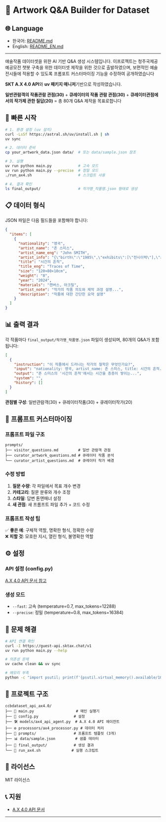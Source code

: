 # 🎨 Artwork Q&A Builder for Dataset #

## 🌐 Language
- 한국어: [README.md](README.md)
- English: [README_EN.md](README_EN.md)

---

얘술작품 데이터셋을 위한 AI 기반 Q&A 생성 시스템입니다.
이프로젝트는 청주국제공예공모전 챗봇 구축을 위한 데이터셋 제작을 위한 것으로 출발하였으며, 보편적인 예술전시들에 적용할 수 있도록 프롬포트 커스터마이징 기능을 수정하여 공개하였습니다

**SKT A.X 4.0 API**와 **uv 패키지 매니저**기반으로 작성하였습니다.

**일반관람객의 작품관람 관점(30)** + **큐레이터의 작품 관람 관점(30)** + **큐레이터관점에서의 작가제 관한 질답(20)** = 총 80개 Q&A 제작을 목표로합니다

## 🚀 빠른 시작

```bash
# 1. 환경 설정 (uv 설치)
curl -LsSf https://astral.sh/uv/install.sh | sh
uv sync

# 2. 데이터 준비
cp your_artwork_data.json data/  # 또는 data/sample.json 참조

# 3. 실행
uv run python main.py            # 고속 모드
uv run python main.py --precise  # 정밀 모드
./run_ax4.sh                     # 스크립트 사용

# 4. 결과 확인
ls final_output/                 # 작가명_작품명.json 형태로 생성
```

## 📋 데이터 형식

JSON 파일은 다음 필드들을 포함해야 합니다:

```json
{
  "items": [
    {
      "nationality": "영국",
      "artist_name": "존 스미스", 
      "artist_name_eng": "John SMITH",
      "artist_info": "{\"birth\":\"1985\",\"exhibits\":[\"전시이력\"],\"awards\":[\"수상경력\"]}",
      "title": "시간의 흔적",
      "title_eng": "Traces of Time", 
      "size": "120×80×10cm",
      "weight": "8",
      "year": "2024",
      "materials": "캔버스, 아크릴",
      "artist_note": "작가의 작품 의도와 제작 과정 설명...",
      "description": "작품에 대한 간단한 요약 설명"
    }
  ]
}
```

## 📊 출력 결과

각 작품마다 `final_output/작가명_작품명.json` 파일이 생성되며, 80개의 Q&A가 포함됩니다:

```json
[
  {
    "instruction": "이 작품에서 드러나는 작가의 철학은 무엇인가요?",
    "input": "nationality: 영국, artist_name: 존 스미스, title: 시간의 흔적...",
    "output": "존 스미스의 '시간의 흔적'에서는 시간을 층층이 쌓이는...",
    "system": "",
    "history": []
  }
]
```

**관점별 구성**: 일반관람객(30) + 큐레이터작품(30) + 큐레이터작가(20)

## 🎨 프롬프트 커스터마이징

### 프롬프트 파일 구조
```
prompts/
├── visitor_questions.md         # 일반 관람객 관점
├── curator_artwork_questions.md # 큐레이터 작품 분석  
└── curator_artist_questions.md  # 큐레이터 작가 배경
```

### 수정 방법
1. **질문 수량**: 각 파일에서 목표 개수 변경
2. **카테고리**: 질문 분류와 개수 조정
3. **스타일**: 답변 톤앤매너 설정
4. **새 관점**: 새 프롬프트 파일 추가 + 코드 수정

### 프롬프트 작성 팁
✅ **좋은 예**: 구체적 역할, 명확한 형식, 정확한 수량  
❌ **피할 것**: 모호한 지시, 열린 형식, 불명확한 역할

## ⚙️ 설정

### API 설정 (config.py)
[A.X 4.0 API 문서 참고](https://github.com/SKT-AI/A.X-4.0/blob/main/apis/README.md)


### 생성 모드
- `--fast`: 고속 (temperature=0.7, max_tokens=12288)
- `--precise`: 정밀 (temperature=0.8, max_tokens=16384)

## 🔧 문제 해결

```bash
# API 연결 확인
curl -I https://guest-api.sktax.chat/v1
uv run python main.py --help

# 의존성 문제
uv cache clean && uv sync

# 메모리 부족
python -c "import psutil; print(f'{psutil.virtual_memory().available/1024**3:.1f}GB')"
```

## 📁 프로젝트 구조

```
ccbdataset_api_ax4.0/
├── 📄 main.py                   # 메인 실행기
├── 🔧 config.py                # 설정
├── 🛠️ models/ax4_api_agent.py  # A.X 4.0 API 에이전트
├── ⚙️ processors/ax4_processor.py # 데이터 처리
├── 📝 prompts/                 # 프롬프트 템플릿 (3개)
├── 📊 data/sample.json         # 샘플 데이터
├── 📁 final_output/            # 생성 결과
└── 🚀 run_ax4.sh              # 실행 스크립트
```

## 📜 라이선스

MIT 라이선스

## 📞 지원

- [A.X 4.0 API 문서](https://github.com/SKT-AI/A.X-4.0/blob/main/apis/README.md)


---
